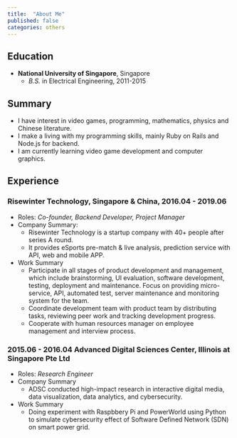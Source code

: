 ```yaml
---
title:  "About Me"
published: false
categories: others
---
```


## Education

- **National University of Singapore**, Singapore
  - *B.S.* in Electrical Engineering, 2011-2015

## Summary

- I have interest in video games, programming, mathematics, physics and Chinese literature.
- I make a living with my programming skills, mainly Ruby on Rails and Node.js for backend.
- I am currently learning video game development and computer graphics.
  
## Experience

### Risewinter Technology, Singapore & China, 2016.04 - 2019.06

- Roles: *Co-founder, Backend Developer, Project Manager*
- Company Summary:
  - Risewinter Technology is a startup company with 40+ people after series A round. 
  - It provides eSports pre-match \& live analysis, prediction service with API, web and mobile APP.
- Work Summary
  - Participate in all stages of product development and management, which include brainstorming, UI evaluation, software development, testing, deployment and maintenance. Focus on providing micro-service, API, automated test, server maintenance and monitoring system for the team.
  - Coordinate development team with product team by distributing tasks, reviewing peer work and tracking development progress.
  - Cooperate with human resources manager on employee management and interview process.

### 2015.06 - 2016.04 Advanced Digital Sciences Center, Illinois at Singapore Pte Ltd

- Roles: *Research Engineer*
- Company Summary
  - ADSC conducted high-impact research in interactive digital media, data visualization, data analytics, 
  and cybersecurity.
- Work Summary
  - Doing experiment with Raspbbery Pi and PowerWorld using Python to simulate cybersecurity effect of 
  Software Defined Network (SDN) on smart power grid.
